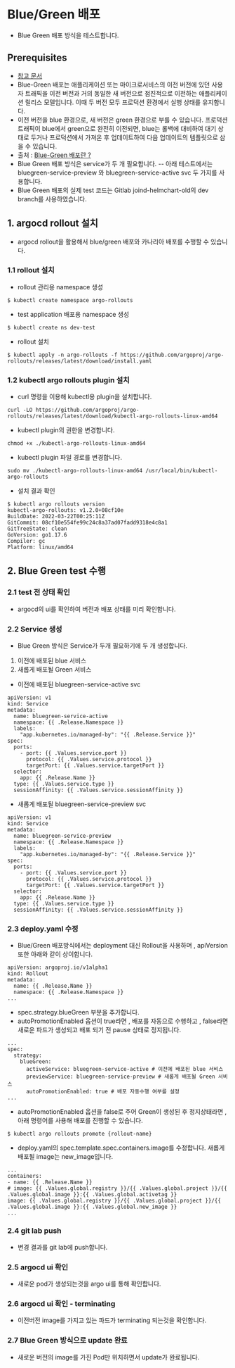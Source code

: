 
# Blue/Green 배포

- Blue Green 배포 방식을 테스트합니다.

## Prerequisites
- [참고 문서](https://argoproj.github.io/argo-rollouts/)
- Blue-Green 배포는 애플리케이션 또는 마이크로서비스의 이전 버전에 있던 사용자 트래픽을 이전 버전과 거의 동일한 새 버전으로 점진적으로 이전하는 애플리케이션 릴리스 모델입니다. 이때 두 버전 모두 프로덕션 환경에서 실행 상태를 유지합니다.
- 이전 버전을 blue 환경으로, 새 버전은 green 환경으로 부를 수 있습니다. 프로덕션 트래픽이 blue에서 green으로 완전히 이전되면, blue는 롤백에 대비하여 대기 상태로 두거나 프로덕션에서 가져온 후 업데이트하여 다음 업데이트의 템플릿으로 삼을 수 있습니다.
- 출처 : [Blue-Green 배포란 ?](https://www.redhat.com/ko/topics/devops/what-is-blue-green-deployment)
- Blue Green 배포 방식은 service가 두 개 필요합니다.
-- 아래 테스트에서는 bluegreen-service-preview 와 bluegreen-service-active svc 두 가지를 사용합니다.
- Blue Green 배포의 실제 test 코드는 Gitlab joind-helmchart-old의 dev branch를 사용하였습니다.

## 1. argocd rollout 설치
- argocd rollout을 활용해서 blue/green 배포와 카나리아 배포를 수행할 수 있습니다.
### 1.1 rollout 설치
- rollout 관리용 namespace 생성
```
$ kubectl create namespace argo-rollouts
```
- test application 배포용 namespace 생성
```
$ kubectl create ns dev-test
```
- rollout 설치
```
$ kubectl apply -n argo-rollouts -f https://github.com/argoproj/argo-rollouts/releases/latest/download/install.yaml
```
### 1.2 kubectl argo rollouts plugin 설치
- curl 명령을 이용해 kubectl용 plugin을 설치합니다.
```
curl -LO https://github.com/argoproj/argo-rollouts/releases/latest/download/kubectl-argo-rollouts-linux-amd64
```
- kubectl plugin의 권한을 변경합니다.
```
chmod +x ./kubectl-argo-rollouts-linux-amd64
```
- kubectl plugin 파일 경로를 변경합니다.
```
sudo mv ./kubectl-argo-rollouts-linux-amd64 /usr/local/bin/kubectl-argo-rollouts
```
- 설치 결과 확인
```
$ kubectl argo rollouts version
kubectl-argo-rollouts: v1.2.0+08cf10e
BuildDate: 2022-03-22T00:25:11Z
GitCommit: 08cf10e554fe99c24c8a37ad07fadd9318e4c8a1
GitTreeState: clean
GoVersion: go1.17.6
Compiler: gc
Platform: linux/amd64
```
## 2. Blue Green test 수행
### 2.1 test 전 상태 확인
- argocd의 ui를 확인하여 버전과 배포 상태를 미리 확인합니다.
### 2.2 Service 생성
- Blue Green 방식은 Service가 두개 필요하기에 두 개 생성합니다.
1. 이전에 배포된 blue 서비스
2. 새롭게 배포될 Green 서비스
- 이전에 배포된 bluegreen-service-active svc
```
apiVersion: v1
kind: Service
metadata:
  name: bluegreen-service-active
  namespace: {{ .Release.Namespace }}
  labels:
    "app.kubernetes.io/managed-by": "{{ .Release.Service }}"
spec:
  ports:
    - port: {{ .Values.service.port }}
      protocol: {{ .Values.service.protocol }}
      targetPort: {{ .Values.service.targetPort }}
  selector:
    app: {{ .Release.Name }}
  type: {{ .Values.service.type }}
  sessionAffinity: {{ .Values.service.sessionAffinity }}
```
- 새롭게 배포될 bluegreen-service-preview svc
```
apiVersion: v1
kind: Service
metadata:
  name: bluegreen-service-preview
  namespace: {{ .Release.Namespace }}
  labels:
    "app.kubernetes.io/managed-by": "{{ .Release.Service }}"
spec:
  ports:
    - port: {{ .Values.service.port }}
      protocol: {{ .Values.service.protocol }}
      targetPort: {{ .Values.service.targetPort }}
  selector:
    app: {{ .Release.Name }}
  type: {{ .Values.service.type }}
  sessionAffinity: {{ .Values.service.sessionAffinity }}

```
### 2.3 deploy.yaml 수정
- Blue/Green 배포방식에서는 deployment 대신 Rollout을 사용하며 , apiVersion또한 아래와 같이 상이합니다.
```
apiVersion: argoproj.io/v1alpha1
kind: Rollout
metadata:
  name: {{ .Release.Name }}
  namespace: {{ .Release.Namespace }}
...
```
- spec.strategy.blueGreen 부분을 추가합니다.
- autoPromotionEnabled 옵션이 true라면 , 배포를 자동으로 수행하고 , false라면 새로운 파드가 생성되고 배포 되기 전 pause 상태로 정지됩니다.
```
...
spec:
  strategy:
    blueGreen:
      activeService: bluegreen-service-active # 이전에 배포된 blue 서비스
      previewService: bluegreen-service-preview # 새롭게 배포될 Green 서비스
      autoPromotionEnabled: true # 배포 자동수행 여부를 설정
...
```

- autoPromotionEnabled 옵션을 false로 주어 Green이 생성된 후 정지상태라면 , 아래 명령어를 사용해 배포를 진행할 수 있습니다.
```
$ kubectl argo rollouts promote {rollout-name}
```

- deploy.yaml의 spec.template.spec.containers.image를 수정합니다. 새롭게 배포될 image는 new_image입니다.

```
...
containers:
- name: {{ .Release.Name }}
# image: {{ .Values.global.registry }}/{{ .Values.global.project }}/{{ .Values.global.image }}:{{ .Values.global.activetag }}
image: {{ .Values.global.registry }}/{{ .Values.global.project }}/{{ .Values.global.image }}:{{ .Values.global.new_image }}
...
```
### 2.4 git lab push
- 변경 결과를 git lab에 push합니다.
### 2.5 argocd ui 확인
- 새로운 pod가 생성되는것을 argo ui를 통해 확인합니다.
### 2.6 argocd ui 확인 - terminating
- 이전버전 image를 가지고 있는 파드가 terminating 되는것을 확인합니다.
### 2.7 Blue Green 방식으로 update 완료
- 새로운 버전의 image를 가진 Pod만 위치하면서 update가 완료됩니다.
